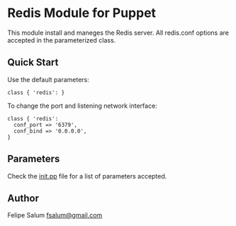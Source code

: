 Redis Module for Puppet
=======================

This module install and maneges the Redis server. All redis.conf options are
accepted in the parameterized class.

Quick Start
-----------

Use the default parameters:

    class { 'redis': }

To change the port and listening network interface:

    class { 'redis':
      conf_port => '6379',
      conf_bind => '0.0.0.0',
    }

Parameters
----------

Check the [init.pp](https://github.com/fsalum/puppet-redis/blob/master/manifests/init.pp) file for a list of parameters accepted.

Author
------
Felipe Salum <fsalum@gmail.com>
